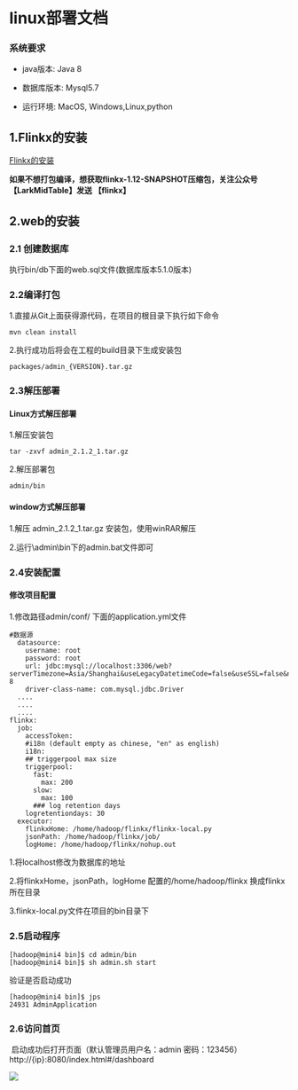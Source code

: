 # linux部署文档

### 系统要求

* java版本: Java 8

* 数据库版本: Mysql5.7

* 运行环境: MacOS, Windows,Linux,python

  

## 1.Flinkx的安装

[Flinkx的安装](https://github.com/DTStack/chunjun/blob/master/docs/quickstart.md)

**如果不想打包编译，想获取flinkx-1.12-SNAPSHOT压缩包，关注公众号【LarkMidTable】发送 【flinkx】**  

## 2.web的安装

### 2.1 创建数据库

执行bin/db下面的web.sql文件(数据库版本5.1.0版本)

### 2.2编译打包

1.直接从Git上面获得源代码，在项目的根目录下执行如下命令

```
mvn clean install 
```

2.执行成功后将会在工程的build目录下生成安装包

```
packages/admin_{VERSION}.tar.gz
```

### 2.3解压部署

#### Linux方式解压部署

1.解压安装包

```
tar -zxvf admin_2.1.2_1.tar.gz 
```

2.解压部署包

```
admin/bin
```

####  window方式解压部署

1.解压 admin_2.1.2_1.tar.gz 安装包，使用winRAR解压

2.运行\admin\bin下的admin.bat文件即可



### 2.4安装配置

#### 修改项目配置

1.修改路径admin/conf/ 下面的application.yml文件

```
#数据源
  datasource:
    username: root
    password: root
    url: jdbc:mysql://localhost:3306/web?serverTimezone=Asia/Shanghai&useLegacyDatetimeCode=false&useSSL=false&nullNamePatternMatchesAll=true&useUnicode=true&characterEncoding=UTF-8
    driver-class-name: com.mysql.jdbc.Driver
  ....
  ....
  ....
flinkx:
  job:
    accessToken:
    #i18n (default empty as chinese, "en" as english)
    i18n:
    ## triggerpool max size
    triggerpool:
      fast:
        max: 200
      slow:
        max: 100
      ### log retention days
    logretentiondays: 30
  executor:
    flinkxHome: /home/hadoop/flinkx/flinkx-local.py
    jsonPath: /home/hadoop/flinkx/job/
    logHome: /home/hadoop/flinkx/nohup.out
```

1.将localhost修改为数据库的地址

2.将flinkxHome，jsonPath，logHome 配置的/home/hadoop/flinkx 换成flinkx所在目录

3.flinkx-local.py文件在项目的bin目录下



### 2.5启动程序

```
[hadoop@mini4 bin]$ cd admin/bin
[hadoop@mini4 bin]$ sh admin.sh start
```

验证是否启动成功

```
[hadoop@mini4 bin]$ jps
24931 AdminApplication
```

### 2.6访问首页

​    启动成功后打开页面（默认管理员用户名：admin 密码：123456） http://{ip}:8080/index.html#/dashboard

**![](https://img2022.cnblogs.com/blog/622382/202201/622382-20220124162212117-942279447.jpg)**





